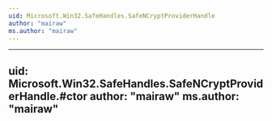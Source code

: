 ```yaml
---
uid: Microsoft.Win32.SafeHandles.SafeNCryptProviderHandle
author: "mairaw"
ms.author: "mairaw"
---
```


---
uid: Microsoft.Win32.SafeHandles.SafeNCryptProviderHandle.#ctor
author: "mairaw"
ms.author: "mairaw"
---
